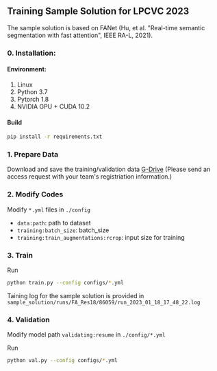 ## Training Sample Solution for LPCVC 2023

The sample solution is based on FANet (Hu, et al. "Real-time semantic segmentation with fast attention", IEEE RA-L, 2021).

### 0. Installation:

#### Environment:
1. Linux
2. Python 3.7 
3. Pytorch 1.8
4. NVIDIA GPU + CUDA 10.2 

#### Build

```bash
pip install -r requirements.txt
```

### 1. Prepare Data
Download and save the training/validation data [G-Drive](https://drive.google.com/file/d/1MZhohaJHxvDbcGMMDn2CPGtaH1uyxyW6/view?usp=sharing) 
(Please send an access request with your team's registriation information.) 

### 2. Modify Codes
Modify `*.yml` files in `./config`
* `data:path`: path to dataset 
* `training:batch_size`: batch_size
* `training:train_augmentations:rcrop`: input size for training

### 3. Train
Run
```bash
python train.py --config configs/*.yml
```

Taining log for the sample solution is provided in `sample_solution/runs/FA_Res18/86059/run_2023_01_18_17_48_22.log`


### 4. Validation

Modify model path `validating:resume` in  `./config/*.yml`

Run
```bash
python val.py --config configs/*.yml
```


